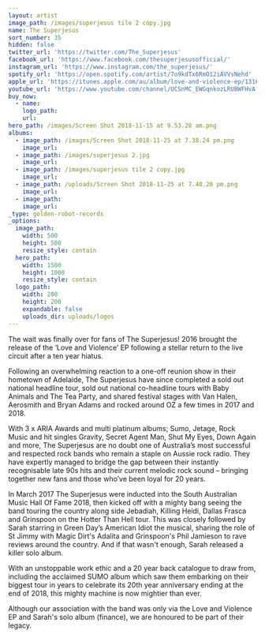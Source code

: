 ```yaml
---
layout: artist
image_path: /images/superjesus tile 2 copy.jpg
name: The Superjesus
sort_number: 35
hidden: false
twitter_url: 'https://twitter.com/The_Superjesus'
facebook_url: 'https://www.facebook.com/thesuperjesusofficial/'
instagram_url: 'https://www.instagram.com/the_superjesus/'
spotify_url: 'https://open.spotify.com/artist/7o9kdTx6RmO12iAVVsNehd'
apple_url: 'https://itunes.apple.com/au/album/love-and-violence-ep/1316022655'
youtube_url: 'https://www.youtube.com/channel/UCSnMC_EWGqnkozLRUBWFHvA'
buy_now:
  - name:
    logo_path:
    url:
hero_path: /images/Screen Shot 2018-11-15 at 9.53.28 am.png
albums:
  - image_path: /images/Screen Shot 2018-11-25 at 7.38.24 pm.png
    image_url:
  - image_path: /images/superjesus 2.jpg
    image_url:
  - image_path: /images/superjesus tile 2 copy.jpg
    image_url:
  - image_path: /uploads/Screen Shot 2018-11-25 at 7.40.20 pm.png
    image_url:
  - image_path:
    image_url:
_type: golden-robot-records
_options:
  image_path:
    width: 500
    height: 500
    resize_style: contain
  hero_path:
    width: 1500
    height: 1000
    resize_style: contain
  logo_path:
    width: 200
    height: 200
    expandable: false
    uploads_dir: uploads/logos
---
```


The wait was finally over for fans of The Superjesus\! 2016 brought the release of the ‘Love and Violence’ EP following a stellar return to the live circuit after a ten year hiatus.

Following an overwhelming reaction to a one-off reunion show in their hometown of Adelaide, The Superjesus have since completed a sold out national headline tour, sold out national co-headline tours with Baby Animals and The Tea Party, and shared festival stages with Van Halen, Aerosmith and Bryan Adams and rocked around OZ a few times in 2017 and 2018.

With 3 x ARIA Awards and multi platinum albums; Sumo, Jetage, Rock Music and hit singles Gravity, Secret Agent Man, Shut My Eyes, Down Again and more, The Superjesus are no doubt one of Australia’s most successful and respected rock bands who remain a staple on Aussie rock radio. They have expertly managed to bridge the gap between their instantly recognisable late 90s hits and their current melodic rock sound – bringing together new fans and those who’ve been loyal for 20 years.

In March 2017 The Superjesus were inducted into the South Australian Music Hall Of Fame 2018, then kicked off with a mighty bang seeing the band touring the country along side Jebadiah, Killing Heidi, Dallas Frasca and Grinspoon on the Hotter Than Hell tour. This was closely followed by Sarah starring in Green Day’s American Idiot the musical, sharing the role of St Jimmy with Magic Dirt's Adalita and Grinspoon's Phil Jamieson to rave reviews around the country. And if that wasn't enough, Sarah released a killer solo album.

With an unstoppable work ethic and a 20 year back catalogue to draw from, including the acclaimed SUMO album which saw them embarking on their biggest tour in years to celebrate its 20th year anniversary ending at the end of 2018, this mighty machine is now mightier than ever.

Although our association with the band was only via the Love and Violence EP and Sarah's solo album (finance), we are honoured to be part of their legacy.